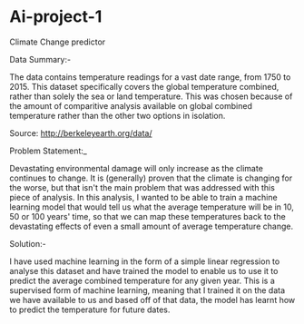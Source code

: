 # Ai-project-1
Climate Change predictor


Data Summary:-

The data contains temperature readings for a vast date range, from 1750 to 2015. This dataset specifically covers the global temperature combined, rather than solely the sea or land temperature. This was chosen because of the amount of comparitive analysis available on global combined temperature rather than the other two options in isolation.

Source: http://berkeleyearth.org/data/

Problem Statement:_

Devastating environmental damage will only increase as the climate continues to change. It is (generally) proven that the climate is changing for the worse, but that isn't the main problem that was addressed with this piece of analysis. In this analysis, I wanted to be able to train a machine learning model that would tell us what the average temperature will be in 10, 50 or 100 years' time, so that we can map these temperatures back to the devastating effects of even a small amount of average temperature change.

Solution:-

I have used machine learning in the form of a simple linear regression to analyse this dataset and have trained the model to enable us to use it to predict the average combined temperature for any given year. This is a supervised form of machine learning, meaning that I trained it on the data we have available to us and based off of that data, the model has learnt how to predict the temperature for future dates.
